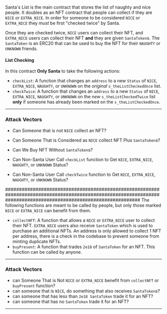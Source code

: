
Santa's List is the main contract that stores the list of naughty and nice people.
It doubles as an NFT contract that people can collect if they are `NICE` or `EXTRA_NICE`.
In order for someone to be considered `NICE` or `EXTRA_NICE` they *must* be first "checked twice" by Santa.

Once they are checked twice, `NICE` users can collect their NFT, and `EXTRA_NICE` users can collect their NFT **and** they are given `SantaToken`s.
The `SantaToken` is an ERC20 that can be used to buy the NFT for their `NAUGHTY` or `UNKNOWN` friends.

#### List Checking

In this contract **Only Santa** to take the following actions:

* `checkList`: A function that changes an `address` to a new `Status` of `NICE`, `EXTRA_NICE`, `NAUGHTY`, or `UNKNOWN` on the *original* `s_theListCheckedOnce` list.
* `checkTwice`: A function that changes an `address` to a new `Status` of `NICE`, `EXTRA_NICE`, `NAUGHTY`, or `UNKNOWN` on the *new* `s_theListCheckedTwice` list **only** if someone has already been marked on the `s_theListCheckedOnce`.


------------------------------------------------------------------------------------------------------------------------------------------------------------------
### Attack Vectors

- Can Someone that is not `NICE` collect an NFT?
- Can Someone That is Considered as `NICE` collect NFT Plus `SantaToken`s?
- Can We Buy NFT Without `SantaToken`s?
  
- Can Non-Santa User Call `checkList` function to Get `NICE`, `EXTRA_NICE`, `NAUGHTY`, or `UNKNOWN` Status?
- Can Non-Santa User Call `checkTwice` function to Get `NICE`, `EXTRA_NICE`, `NAUGHTY`, or `UNKNOWN` Status?



#################################################################################################################################################################
The following functions are meant to be called by people, but only those marked `NICE` or `EXTRA_NICE` can benefit from them.

* `collectNFT`: A function that allows a `NICE` or `EXTRA_NICE` user to collect their NFT. `EXTRA_NICE` users also receive `SantaToken` which is used to purchase an additional NFTs. An address is only allowed to collect 1 NFT per address, there is a check in the codebase to prevent someone from minting duplicate NFTs.
* `buyPresent`: A function that trades `2e18` of `SantaToken` for an NFT. This function can be called by anyone.


------------------------------------------------------------------------------------------------------------------------------------------------------------------
### Attack Vectors

- can Someone That is Not `NICE` or `EXTRA_NICE` benefit from `collectNFT` or `buyPresent` function?
- can someone that is `NICE`, do something that also receives `SantaToken`s?
- can someone that has less than `2e18 SantaToken` trade it for an NFT?
- can someone that has no `SantaToken` trade it for an NFT?
  
------------------------------------------------------------------------------------------------------------------------------------------------------------------